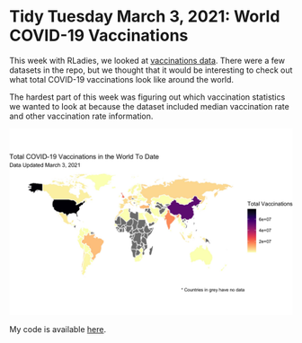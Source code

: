 # Tidy Tuesday March 3, 2021: World COVID-19 Vaccinations

This week with RLadies, we looked at [vaccinations data](https://github.com/owid/covid-19-data/tree/master/public/data/vaccinations). There were a few datasets in the repo, but we thought that it would be interesting to check out what total COVID-19 vaccinations look like around the world.

The hardest part of this week was figuring out which vaccination statistics we wanted to look at because the dataset included median vaccination rate and other vaccination rate information.

<img src = https://raw.githubusercontent.com/aboskovic21/tidy_tuesday/main/2021/vaccine_plot.jpg>

My code is available [here](https://github.com/aboskovic21/tidy_tuesday/blob/main/2021/week7.Rmd).

